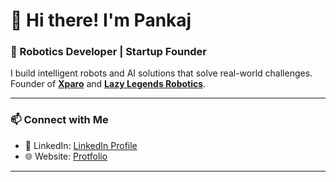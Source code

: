 # 👋 Hi there! I'm Pankaj 

### 🚀 Robotics Developer | Startup Founder  
I build intelligent robots and AI solutions that solve real-world challenges.  
Founder of **[Xparo](https://xparo.me)** and **[Lazy Legends Robotics](https://lazy-legends-robotics.azurewebsites.net/)**.  

---
### 📫 **Connect with Me**  
- 💼 LinkedIn: [LinkedIn Profile](https://www.linkedin.com/in/pankaj-jangir-xp/)  
- 🌐 Website: [Protfolio ](https://xparo.me/aboutme)  

---
